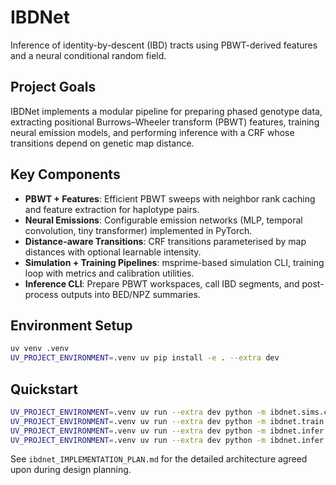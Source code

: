 # IBDNet

Inference of identity-by-descent (IBD) tracts using PBWT-derived features and a neural conditional random field.

## Project Goals

IBDNet implements a modular pipeline for preparing phased genotype data, extracting positional Burrows–Wheeler transform (PBWT) features, training neural emission models, and performing inference with a CRF whose transitions depend on genetic map distance.

## Key Components

- **PBWT + Features**: Efficient PBWT sweeps with neighbor rank caching and feature extraction for haplotype pairs.
- **Neural Emissions**: Configurable emission networks (MLP, temporal convolution, tiny transformer) implemented in PyTorch.
- **Distance-aware Transitions**: CRF transitions parameterised by map distances with optional learnable intensity.
- **Simulation + Training Pipelines**: msprime-based simulation CLI, training loop with metrics and calibration utilities.
- **Inference CLI**: Prepare PBWT workspaces, call IBD segments, and post-process outputs into BED/NPZ summaries.

## Environment Setup

```bash
uv venv .venv
UV_PROJECT_ENVIRONMENT=.venv uv pip install -e . --extra dev
```

## Quickstart

```bash
UV_PROJECT_ENVIRONMENT=.venv uv run --extra dev python -m ibdnet.sims.cli_simulate --config configs/sim_human_mix.yaml --out data/sim1/
UV_PROJECT_ENVIRONMENT=.venv uv run --extra dev python -m ibdnet.train.cli_train --config configs/train_small.yaml --data data/sim1/ --out runs/exp1/
UV_PROJECT_ENVIRONMENT=.venv uv run --extra dev python -m ibdnet.infer.cli_prep --vcf cohort.vcf.gz --map chr22.map --pairs pairs.tsv --workspace workdir/
UV_PROJECT_ENVIRONMENT=.venv uv run --extra dev python -m ibdnet.infer.cli_call --model runs/exp1/model.pt --config configs/infer_default.yaml --features_zarr workdir/features/ --out calls/
```

See `ibdnet_IMPLEMENTATION_PLAN.md` for the detailed architecture agreed upon during design planning.
